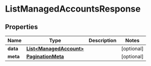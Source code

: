 

# ListManagedAccountsResponse


## Properties

Name | Type | Description | Notes
------------ | ------------- | ------------- | -------------
**data** | [**List&lt;ManagedAccount&gt;**](ManagedAccount.md) |  |  [optional]
**meta** | [**PaginationMeta**](PaginationMeta.md) |  |  [optional]



